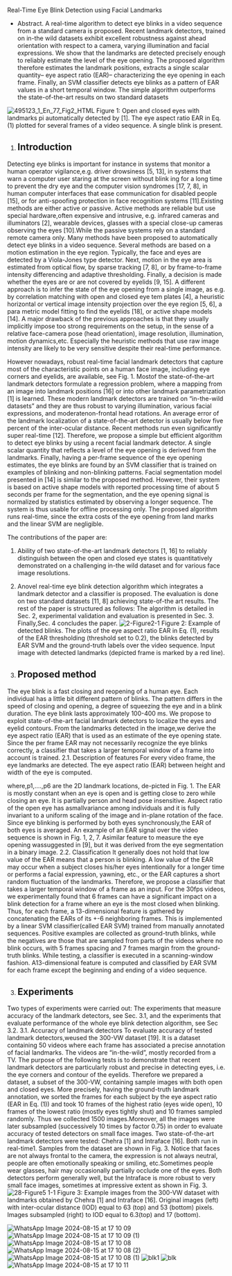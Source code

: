 Real-Time Eye Blink Detection using Facial Landmarks
 
* Abstract.
  A real-time algorithm to detect eye blinks in a video sequence from a standard camera is proposed. Recent landmark detectors, trained on in-the wild datasets exhibit excellent robustness against ahead orientation with respect to a camera, varying illumination and facial expressions. We show that the landmarks are detected precisely enough to reliably estimate the level of the eye opening. The proposed algorithm therefore estimates the landmark positions, extracts a single scalar quantity– eye aspect ratio (EAR)– characterizing the eye opening in each frame. Finally, an SVM classifier detects eye blinks as a pattern of EAR values in a short temporal window. The simple algorithm outperforms the state-of-the-art results on two standard datasets
  
![495123_1_En_77_Fig2_HTML](https://github.com/user-attachments/assets/9a57141c-50d3-4611-90a4-ae7d0ab7e1b8)
Figure 1: Open and closed eyes with landmarks pi automatically detected by [1]. The eye aspect ratio EAR in Eq. (1) plotted for several frames of a video sequence. A single blink is present.

1. Introduction
   -----------
 Detecting eye blinks is important for instance in systems that monitor a human operator vigilance,e.g. driver drowsiness [5, 13], in systems that warn a computer user staring at the screen without blink
ing for a long time to prevent the dry eye and the computer vision syndromes [17, 7, 8], in human computer interfaces that ease communication for disabled people [15], or for anti-spoofing protection in face recognition systems [11].Existing methods are either active or passive. Active methods are reliable but use special hardware,often expensive and intrusive, e.g. infrared cameras and illuminators [2], wearable devices, glasses with a special close-up cameras observing the eyes [10].While the passive systems rely on a standard remote camera only.
  Many methods have been proposed to automatically detect eye blinks in a video sequence. Several methods are based on a motion estimation in the eye region. Typically, the face and eyes are detected by a Viola-Jones type detector. Next, motion in the eye area is estimated from optical flow, by sparse tracking [7, 8],
or by frame-to-frame intensity differencing and adaptive thresholding. Finally, a decision is made whether the eyes are or are not covered by eyelids [9, 15]. A different approach is to infer the state of the eye opening from a single image, as e.g. by correlation matching with open and closed eye tem plates [4], a heuristic horizontal or vertical image intensity projection over the eye region [5, 6], a para metric model fitting to find the eyelids [18], or active shape models [14].
  A major drawback of the previous approaches is that they usually implicitly impose too strong requirements on the setup, in the sense of a relative face-camera pose (head orientation), image resolution, illumination, motion dynamics,etc. Especially the heuristic methods that use raw image intensity are likely to be very sensitive despite their real-time performance.
  
  However nowadays, robust real-time facial landmark detectors that capture most of the characteristic points on a human face image, including eye corners and eyelids, are available, see Fig. 1. Mostof the state-of-the-art landmark detectors formulate a regression problem, where a mapping from an image into landmark positions [16] or into other landmark parametrization [1] is learned. These modern landmark detectors are trained on “in-the-wild datasets” and they are thus robust to varying illumination, various facial expressions, and moderatenon-frontal head rotations. An average error of the landmark localization of a state-of-the-art detector is usually below five percent of the inter-ocular distance. Recent methods run even significantly super real-time [12].
  Therefore, we propose a simple but efficient algorithm to detect eye blinks by using a recent facial landmark detector. A single scalar quantity that reflects a level of the eye opening is derived from the landmarks. Finally, having a per-frame sequence of the eye opening estimates, the eye blinks are found by an SVM classifier that is trained on examples of blinking and non-blinking patterns.
  Facial segmentation model presented in [14] is similar to the proposed method. However, their system is based on active shape models with reported processing time of about 5 seconds per frame for the segmentation, and the eye opening signal is normalized by statistics estimated by observing a longer sequence. The system is thus usable for offline processing only. The proposed algorithm runs real-time, since the extra costs of the eye opening from land marks and the linear SVM are negligible.
 
 The contributions of the paper are:
   1. Ability of two state-of-the-art landmark detectors [1, 16] to reliably distinguish between the open and closed eye states is quantitatively demonstrated on a challenging in-the wild dataset and for various face image resolutions.
   2. Anovel real-time eye blink detection algorithm which integrates a landmark detector and a classifier is proposed. The evaluation is done on two standard datasets [11, 8] achieving state-of-the art results.
  The rest of the paper is structured as follows: The algorithm is detailed in Sec. 2, experimental validation and evaluation is presented in Sec. 3. Finally,Sec. 4 concludes the paper.
 ![2-Figure2-1](https://github.com/user-attachments/assets/77504133-e1bd-4ebe-bca9-695eb1965fc1)
Figure 2: Example of detected blinks. The plots of the eye aspect ratio EAR in Eq. (1), results of the EAR thresholding (threshold set to 0.2), the blinks detected by EAR SVM and the ground-truth labels over the video sequence. Input image with detected landmarks (depicted frame is marked by a red line).
 
2. Proposed method
   --------------
  The eye blink is a fast closing and reopening of a human eye. Each individual has a little bit different pattern of blinks. The pattern differs in the speed of closing and opening, a degree of squeezing the eye and in a blink duration. The eye blink lasts approximately 100-400 ms.
  We propose to exploit state-of-the-art facial landmark detectors to localize the eyes and eyelid contours. From the landmarks detected in the image,we derive the eye aspect ratio (EAR) that is used as an estimate of the eye opening state. Since the per frame EAR may not necessarily recognize the eye blinks correctly, a classifier that takes a larger temporal window of a frame into account is trained.
 2.1. Description of features
 For every video frame, the eye landmarks are detected. The eye aspect ratio (EAR) between height and width of the eye is computed.
 
 where,p1,....,p6 are the 2D landmark locations, de-picted in Fig. 1.
 The EAR is mostly constant when an eye is open and is getting close to zero while closing an eye. It is partially person and head pose insensitive. Aspect ratio of the open eye has asmallvariance among individuals and it is fully invariant to a uniform scaling of the image and in-plane rotation of the face. Since eye blinking is performed by both eyes synchronously,the EAR of both eyes is averaged. An example of an EAR signal over the video sequence is shown in Fig. 1, 2, 7.
 Asimilar feature to measure the eye opening wassuggested in [9], but it was derived from the eye segmentation in a binary image.
 2.2. Classification
 It generally does not hold that low value of the EAR means that a person is blinking. A low value of the EAR may occur when a subject closes his/her eyes intentionally for a longer time or performs a facial expression, yawning, etc., or the EAR captures a short random fluctuation of the landmarks.
 Therefore, we propose a classifier that takes a larger temporal window of a frame as an input. For the 30fps videos, we experimentally found that 6 frames can have a significant impact on a blink detection for a frame where an eye is the most closed when blinking. Thus, for each frame, a 13-dimensional feature is gathered by concatenating the EARs of its +-6 neighboring frames.
 This is implemented by a linear SVM classifier(called EAR SVM) trained from manually annotated sequences. Positive examples are collected as  ground-truth blinks, while the negatives are those that are sampled from parts of the videos where no blink occurs, with 5 frames spacing and 7 frames margin from the ground-truth blinks. While testing, a classifier is executed in a scanning-window fashion. A13-dimensional feature is computed and classified by EAR SVM for each frame except the beginning and ending of a video sequence.

3. Experiments
   -----------
 Two types of experiments were carried out: The experiments that measure accuracy of the landmark detectors, see Sec. 3.1, and the experiments that evaluate performance of the whole eye blink detection algorithm, see Sec 3.2.
   3.1. Accuracy of landmark detectors
   To evaluate accuracy of tested landmark detectors,weused the 300-VW dataset [19]. It is a dataset containing 50 videos where each frame has associated a precise annotation of facial landmarks. The videos are “in-the-wild”, mostly recorded from a TV.
 The purpose of the following tests is to demonstrate that recent landmark detectors are particularly robust and precise in detecting eyes, i.e. the eye corners and contour of the eyelids. Therefore we prepared a dataset, a subset of the 300-VW, containing sample images with both open and closed eyes. More precisely, having the ground-truth landmark annotation, we sorted the frames for each subject by the eye aspect ratio (EAR in Eq. (1)) and took 10 frames of the highest ratio (eyes wide open), 10 frames of the lowest ratio (mostly eyes tightly shut) and 10 frames sampled randomly. Thus we collected 1500 images.Moreover, all the images were later subsampled (successively 10 times by factor 0.75) in order to evaluate accuracy of tested detectors on small face images.
 Two state-of-the-art landmark detectors were tested: Chehra [1] and Intraface [16]. Both run in real-time1. Samples from the dataset are shown in Fig. 3. Notice that faces are not always frontal to the camera, the expression is not always neutral, people are often emotionally speaking or smiling, etc.Sometimes people wear glasses, hair may occasionally partially occlude one of the eyes. Both detectors perform generally well, but the Intraface is more robust to very small face images, sometimes at impressive extent as shown in Fig. 3.
![28-Figure5 1-1](https://github.com/user-attachments/assets/b56bac77-79e3-4894-9063-684975a61d77)
Figure 3: Example images from the 300-VW dataset with landmarks obtained by Chehra [1] and Intraface [16]. Original images (left) with inter-ocular distance (IOD) equal to 63 (top) and 53 (bottom) pixels. Images subsampled (right) to IOD equal to 6.3(top) and 17 (bottom).










![WhatsApp Image 2024-08-15 at 17 10 09](https://github.com/user-attachments/assets/fee9c54e-8873-4e4e-b220-625d6a9053df)
![WhatsApp Image 2024-08-15 at 17 10 09 (1)](https://github.com/user-attachments/assets/8be13259-ca70-4677-a609-aca246b461c4)
![WhatsApp Image 2024-08-15 at 17 10 08](https://github.com/user-attachments/assets/076de5ef-e1d3-45e9-9a3d-7f89e31247ea)
![WhatsApp Image 2024-08-15 at 17 10 08 (2)](https://github.com/user-attachments/assets/a2b18c1a-09d9-4764-82b6-d7cba77da7b8)
![WhatsApp Image 2024-08-15 at 17 10 08 (1)](https://github.com/user-attachments/assets/6edd6a53-d452-4390-bc62-24ede3ae51d1)
![blk1](https://github.com/user-attachments/assets/df3174f4-5897-4b1b-a46e-a98cea9c1658)
![blk](https://github.com/user-attachments/assets/103bf4db-2ed6-41da-acdb-1b85a6f86549)
![WhatsApp Image 2024-08-15 at 17 10 11](https://github.com/user-attachments/assets/3ac83f1b-3aea-424f-8519-5f99d3335bf3)
